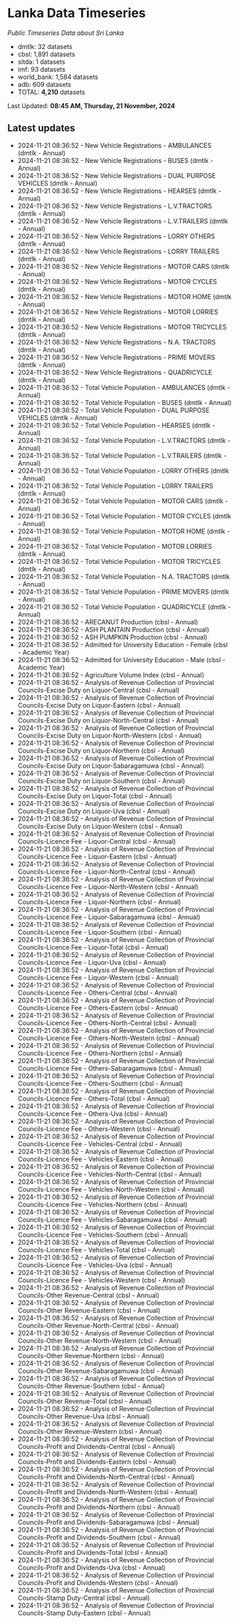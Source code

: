 # Lanka Data Timeseries
*Public Timeseries Data about Sri Lanka*

* dmtlk: 32 datasets
* cbsl: 1,891 datasets
* sltda: 1 datasets
* imf: 93 datasets
* world_bank: 1,584 datasets
* adb: 609 datasets
* TOTAL: **4,210** datasets

Last Updated: **08:45 AM, Thursday, 21 November, 2024**

## Latest updates

* 2024-11-21 08:36:52 - New Vehicle Registrations - AMBULANCES (dmtlk - Annual)
* 2024-11-21 08:36:52 - New Vehicle Registrations - BUSES (dmtlk - Annual)
* 2024-11-21 08:36:52 - New Vehicle Registrations - DUAL PURPOSE VEHICLES (dmtlk - Annual)
* 2024-11-21 08:36:52 - New Vehicle Registrations - HEARSES (dmtlk - Annual)
* 2024-11-21 08:36:52 - New Vehicle Registrations - L.V.TRACTORS (dmtlk - Annual)
* 2024-11-21 08:36:52 - New Vehicle Registrations - L.V.TRAILERS (dmtlk - Annual)
* 2024-11-21 08:36:52 - New Vehicle Registrations - LORRY OTHERS (dmtlk - Annual)
* 2024-11-21 08:36:52 - New Vehicle Registrations - LORRY TRAILERS (dmtlk - Annual)
* 2024-11-21 08:36:52 - New Vehicle Registrations - MOTOR CARS (dmtlk - Annual)
* 2024-11-21 08:36:52 - New Vehicle Registrations - MOTOR CYCLES (dmtlk - Annual)
* 2024-11-21 08:36:52 - New Vehicle Registrations - MOTOR HOME (dmtlk - Annual)
* 2024-11-21 08:36:52 - New Vehicle Registrations - MOTOR LORRIES (dmtlk - Annual)
* 2024-11-21 08:36:52 - New Vehicle Registrations - MOTOR TRICYCLES (dmtlk - Annual)
* 2024-11-21 08:36:52 - New Vehicle Registrations - N.A. TRACTORS (dmtlk - Annual)
* 2024-11-21 08:36:52 - New Vehicle Registrations - PRIME MOVERS (dmtlk - Annual)
* 2024-11-21 08:36:52 - New Vehicle Registrations - QUADRICYCLE (dmtlk - Annual)
* 2024-11-21 08:36:52 - Total Vehicle Population - AMBULANCES (dmtlk - Annual)
* 2024-11-21 08:36:52 - Total Vehicle Population - BUSES (dmtlk - Annual)
* 2024-11-21 08:36:52 - Total Vehicle Population - DUAL PURPOSE VEHICLES (dmtlk - Annual)
* 2024-11-21 08:36:52 - Total Vehicle Population - HEARSES (dmtlk - Annual)
* 2024-11-21 08:36:52 - Total Vehicle Population - L.V.TRACTORS (dmtlk - Annual)
* 2024-11-21 08:36:52 - Total Vehicle Population - L.V.TRAILERS (dmtlk - Annual)
* 2024-11-21 08:36:52 - Total Vehicle Population - LORRY OTHERS (dmtlk - Annual)
* 2024-11-21 08:36:52 - Total Vehicle Population - LORRY TRAILERS (dmtlk - Annual)
* 2024-11-21 08:36:52 - Total Vehicle Population - MOTOR CARS (dmtlk - Annual)
* 2024-11-21 08:36:52 - Total Vehicle Population - MOTOR CYCLES (dmtlk - Annual)
* 2024-11-21 08:36:52 - Total Vehicle Population - MOTOR HOME (dmtlk - Annual)
* 2024-11-21 08:36:52 - Total Vehicle Population - MOTOR LORRIES (dmtlk - Annual)
* 2024-11-21 08:36:52 - Total Vehicle Population - MOTOR TRICYCLES (dmtlk - Annual)
* 2024-11-21 08:36:52 - Total Vehicle Population - N.A. TRACTORS (dmtlk - Annual)
* 2024-11-21 08:36:52 - Total Vehicle Population - PRIME MOVERS (dmtlk - Annual)
* 2024-11-21 08:36:52 - Total Vehicle Population - QUADRICYCLE (dmtlk - Annual)
* 2024-11-21 08:36:52 - ARECANUT Production (cbsl - Annual)
* 2024-11-21 08:36:52 - ASH PLANTAIN Production (cbsl - Annual)
* 2024-11-21 08:36:52 - ASH PUMPKIN Production (cbsl - Annual)
* 2024-11-21 08:36:52 - Admitted for University Education - Female (cbsl - Academic Year)
* 2024-11-21 08:36:52 - Admitted for University Education - Male (cbsl - Academic Year)
* 2024-11-21 08:36:52 - Agriculture Volume Index (cbsl - Annual)
* 2024-11-21 08:36:52 - Analysis of Revenue Collection of Provincial Councils-Excise Duty on Liquor-Central (cbsl - Annual)
* 2024-11-21 08:36:52 - Analysis of Revenue Collection of Provincial Councils-Excise Duty on Liquor-Eastern (cbsl - Annual)
* 2024-11-21 08:36:52 - Analysis of Revenue Collection of Provincial Councils-Excise Duty on Liquor-North-Central (cbsl - Annual)
* 2024-11-21 08:36:52 - Analysis of Revenue Collection of Provincial Councils-Excise Duty on Liquor-North-Western (cbsl - Annual)
* 2024-11-21 08:36:52 - Analysis of Revenue Collection of Provincial Councils-Excise Duty on Liquor-Northern (cbsl - Annual)
* 2024-11-21 08:36:52 - Analysis of Revenue Collection of Provincial Councils-Excise Duty on Liquor-Sabaragamuwa (cbsl - Annual)
* 2024-11-21 08:36:52 - Analysis of Revenue Collection of Provincial Councils-Excise Duty on Liquor-Southern (cbsl - Annual)
* 2024-11-21 08:36:52 - Analysis of Revenue Collection of Provincial Councils-Excise Duty on Liquor-Total (cbsl - Annual)
* 2024-11-21 08:36:52 - Analysis of Revenue Collection of Provincial Councils-Excise Duty on Liquor-Uva (cbsl - Annual)
* 2024-11-21 08:36:52 - Analysis of Revenue Collection of Provincial Councils-Excise Duty on Liquor-Western (cbsl - Annual)
* 2024-11-21 08:36:52 - Analysis of Revenue Collection of Provincial Councils-Licence Fee - Liquor-Central (cbsl - Annual)
* 2024-11-21 08:36:52 - Analysis of Revenue Collection of Provincial Councils-Licence Fee - Liquor-Eastern (cbsl - Annual)
* 2024-11-21 08:36:52 - Analysis of Revenue Collection of Provincial Councils-Licence Fee - Liquor-North-Central (cbsl - Annual)
* 2024-11-21 08:36:52 - Analysis of Revenue Collection of Provincial Councils-Licence Fee - Liquor-North-Western (cbsl - Annual)
* 2024-11-21 08:36:52 - Analysis of Revenue Collection of Provincial Councils-Licence Fee - Liquor-Northern (cbsl - Annual)
* 2024-11-21 08:36:52 - Analysis of Revenue Collection of Provincial Councils-Licence Fee - Liquor-Sabaragamuwa (cbsl - Annual)
* 2024-11-21 08:36:52 - Analysis of Revenue Collection of Provincial Councils-Licence Fee - Liquor-Southern (cbsl - Annual)
* 2024-11-21 08:36:52 - Analysis of Revenue Collection of Provincial Councils-Licence Fee - Liquor-Total (cbsl - Annual)
* 2024-11-21 08:36:52 - Analysis of Revenue Collection of Provincial Councils-Licence Fee - Liquor-Uva (cbsl - Annual)
* 2024-11-21 08:36:52 - Analysis of Revenue Collection of Provincial Councils-Licence Fee - Liquor-Western (cbsl - Annual)
* 2024-11-21 08:36:52 - Analysis of Revenue Collection of Provincial Councils-Licence Fee - Others-Central (cbsl - Annual)
* 2024-11-21 08:36:52 - Analysis of Revenue Collection of Provincial Councils-Licence Fee - Others-Eastern (cbsl - Annual)
* 2024-11-21 08:36:52 - Analysis of Revenue Collection of Provincial Councils-Licence Fee - Others-North-Central (cbsl - Annual)
* 2024-11-21 08:36:52 - Analysis of Revenue Collection of Provincial Councils-Licence Fee - Others-North-Western (cbsl - Annual)
* 2024-11-21 08:36:52 - Analysis of Revenue Collection of Provincial Councils-Licence Fee - Others-Northern (cbsl - Annual)
* 2024-11-21 08:36:52 - Analysis of Revenue Collection of Provincial Councils-Licence Fee - Others-Sabaragamuwa (cbsl - Annual)
* 2024-11-21 08:36:52 - Analysis of Revenue Collection of Provincial Councils-Licence Fee - Others-Southern (cbsl - Annual)
* 2024-11-21 08:36:52 - Analysis of Revenue Collection of Provincial Councils-Licence Fee - Others-Total (cbsl - Annual)
* 2024-11-21 08:36:52 - Analysis of Revenue Collection of Provincial Councils-Licence Fee - Others-Uva (cbsl - Annual)
* 2024-11-21 08:36:52 - Analysis of Revenue Collection of Provincial Councils-Licence Fee - Others-Western (cbsl - Annual)
* 2024-11-21 08:36:52 - Analysis of Revenue Collection of Provincial Councils-Licence Fee - Vehicles-Central (cbsl - Annual)
* 2024-11-21 08:36:52 - Analysis of Revenue Collection of Provincial Councils-Licence Fee - Vehicles-Eastern (cbsl - Annual)
* 2024-11-21 08:36:52 - Analysis of Revenue Collection of Provincial Councils-Licence Fee - Vehicles-North-Central (cbsl - Annual)
* 2024-11-21 08:36:52 - Analysis of Revenue Collection of Provincial Councils-Licence Fee - Vehicles-North-Western (cbsl - Annual)
* 2024-11-21 08:36:52 - Analysis of Revenue Collection of Provincial Councils-Licence Fee - Vehicles-Northern (cbsl - Annual)
* 2024-11-21 08:36:52 - Analysis of Revenue Collection of Provincial Councils-Licence Fee - Vehicles-Sabaragamuwa (cbsl - Annual)
* 2024-11-21 08:36:52 - Analysis of Revenue Collection of Provincial Councils-Licence Fee - Vehicles-Southern (cbsl - Annual)
* 2024-11-21 08:36:52 - Analysis of Revenue Collection of Provincial Councils-Licence Fee - Vehicles-Total (cbsl - Annual)
* 2024-11-21 08:36:52 - Analysis of Revenue Collection of Provincial Councils-Licence Fee - Vehicles-Uva (cbsl - Annual)
* 2024-11-21 08:36:52 - Analysis of Revenue Collection of Provincial Councils-Licence Fee - Vehicles-Western (cbsl - Annual)
* 2024-11-21 08:36:52 - Analysis of Revenue Collection of Provincial Councils-Other Revenue-Central (cbsl - Annual)
* 2024-11-21 08:36:52 - Analysis of Revenue Collection of Provincial Councils-Other Revenue-Eastern (cbsl - Annual)
* 2024-11-21 08:36:52 - Analysis of Revenue Collection of Provincial Councils-Other Revenue-North-Central (cbsl - Annual)
* 2024-11-21 08:36:52 - Analysis of Revenue Collection of Provincial Councils-Other Revenue-North-Western (cbsl - Annual)
* 2024-11-21 08:36:52 - Analysis of Revenue Collection of Provincial Councils-Other Revenue-Northern (cbsl - Annual)
* 2024-11-21 08:36:52 - Analysis of Revenue Collection of Provincial Councils-Other Revenue-Sabaragamuwa (cbsl - Annual)
* 2024-11-21 08:36:52 - Analysis of Revenue Collection of Provincial Councils-Other Revenue-Southern (cbsl - Annual)
* 2024-11-21 08:36:52 - Analysis of Revenue Collection of Provincial Councils-Other Revenue-Total (cbsl - Annual)
* 2024-11-21 08:36:52 - Analysis of Revenue Collection of Provincial Councils-Other Revenue-Uva (cbsl - Annual)
* 2024-11-21 08:36:52 - Analysis of Revenue Collection of Provincial Councils-Other Revenue-Western (cbsl - Annual)
* 2024-11-21 08:36:52 - Analysis of Revenue Collection of Provincial Councils-Profit and Dividends-Central (cbsl - Annual)
* 2024-11-21 08:36:52 - Analysis of Revenue Collection of Provincial Councils-Profit and Dividends-Eastern (cbsl - Annual)
* 2024-11-21 08:36:52 - Analysis of Revenue Collection of Provincial Councils-Profit and Dividends-North-Central (cbsl - Annual)
* 2024-11-21 08:36:52 - Analysis of Revenue Collection of Provincial Councils-Profit and Dividends-North-Western (cbsl - Annual)
* 2024-11-21 08:36:52 - Analysis of Revenue Collection of Provincial Councils-Profit and Dividends-Northern (cbsl - Annual)
* 2024-11-21 08:36:52 - Analysis of Revenue Collection of Provincial Councils-Profit and Dividends-Sabaragamuwa (cbsl - Annual)
* 2024-11-21 08:36:52 - Analysis of Revenue Collection of Provincial Councils-Profit and Dividends-Southern (cbsl - Annual)
* 2024-11-21 08:36:52 - Analysis of Revenue Collection of Provincial Councils-Profit and Dividends-Total (cbsl - Annual)
* 2024-11-21 08:36:52 - Analysis of Revenue Collection of Provincial Councils-Profit and Dividends-Uva (cbsl - Annual)
* 2024-11-21 08:36:52 - Analysis of Revenue Collection of Provincial Councils-Profit and Dividends-Western (cbsl - Annual)
* 2024-11-21 08:36:52 - Analysis of Revenue Collection of Provincial Councils-Stamp Duty-Central (cbsl - Annual)
* 2024-11-21 08:36:52 - Analysis of Revenue Collection of Provincial Councils-Stamp Duty-Eastern (cbsl - Annual)